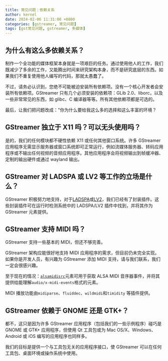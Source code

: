 ```yaml
---
title: 常见问题：依赖关系
author: kernel
date: 2024-02-06 11:31:00 +0800
categories: [gstreamer, 常见问题]
tags: [gst常见问题, gstreamer, 多媒体]
---
```


## 为什么有这么多依赖关系？

制作一个全功能的媒体框架本身就是一项艰巨的任务。通过使用他人的工作，我们既减少了多余的工作，又能腾出时间来研究架构本身，而不是研究底层的东西。如果我们不重复使用他人编写的代码，那就太愚蠢了。

不过，请务必认识到，您绝不可能被迫安装所有依赖项。没有一个核心开发者会安装所有依赖项。GStreamer 只有几个必须安装的依赖项：GLib 2.0、liborc，以及一些非常常见的东西，如 glibc、C 编译器等等。所有其他依赖项都是可选的。

最后，让我们把问题改成："你为什么要给我这么多的选择和这么丰富的环境？

## GStreamer 独立于 X11 吗？可以无头使用吗？

是的，我们的任何模块都不硬性依赖 X11 或任何其他窗口系统。许多 GStreamer 应用程序无需显示服务器或窗口系统即可正常运行，例如流媒体服务器、转码应用程序或不输出任何视频的音频应用程序。其他应用程序会将视频输出到帧缓冲器、定制的输出硬件或通过 wayland 输出。

## GStreamer 对 LADSPA 或 LV2 等工作的立场是什么？

GStreamer 积极努力地支持，对于[LADSPA](https://en.wikipedia.org/wiki/LADSPA)或[LV2](https://lv2plug.in/)，我们已经有了封装插件。这些封装插件可在运行时检测系统中的 LADSPA/LV2 插件中找到，并将其作为 GStreamer 元素提供。

## GStreamer 支持 MIDI 吗？

GStreamer 支持一些基本的 MIDI，但还不够完善。

GStreamer 架构应能很好地支持 MIDI 应用程序的需求，但目前仍未完全实现。 如果你是开发人员，有兴趣为 GStreamer 添加 MIDI 支持，请与我们联系，我们一定会很感兴趣。

至于现在的情况：[`alsamidisrc`](https://gstreamer.freedesktop.org/data/doc/gstreamer/head/gst-plugins-base-plugins/html/gst-plugins-base-plugins-alsamidisrc.html)元素可用于获取 ALSA MIDI 音序器事件，并将其提供给能理解`audio/x-midi-events`格式的元素。

MIDI 播放功能由`midiparse`、`fluiddec`、`wildmidi`和`timidity` 等插件提供。

## GStreamer 依赖于 GNOME 还是 GTK+？

都不，这只是因为许多 GStreamer 应用程序（包括我们的一些示例程序）碰巧是 GNOME 或 GTK+ 应用程序，但使用 Qt 工具包或为 Mac OS/X、Windows、Android 或 iOS 编写的应用程序也同样多。

我们的目标是提供一个与工具包无关的应用程序接口，使 GStreamer 可以在任何工具包、桌面环境或操作系统中使用。

